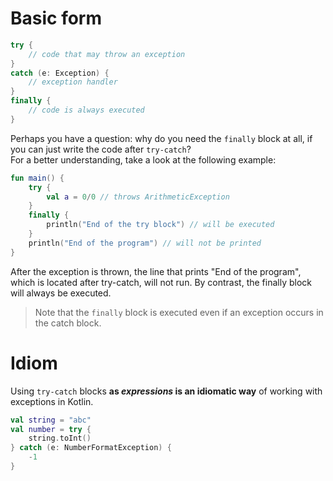 # Basic form

```kotlin
try {
    // code that may throw an exception
}
catch (e: Exception) {
    // exception handler
}
finally {
    // code is always executed
}
```


Perhaps you have a question: why do you need the `finally` block at all, if you can just write the code after `try-catch`?  
For a better understanding, take a look at the following example:

```kotlin
fun main() {
    try {
        val a = 0/0 // throws ArithmeticException
    }
    finally {
        println("End of the try block") // will be executed
    }
    println("End of the program") // will not be printed
}
```
After the exception is thrown, the line that prints "End of the program", which is located after try-catch, will not run. By contrast, the finally block will always be executed.

> Note that the `finally` block is executed even if an exception occurs in the catch block.


# Idiom

Using `try-catch` blocks **as _expressions_ is an idiomatic way** of working with exceptions in Kotlin.

```kotlin
val string = "abc"
val number = try {
    string.toInt()
} catch (e: NumberFormatException) {
    -1
}
```
